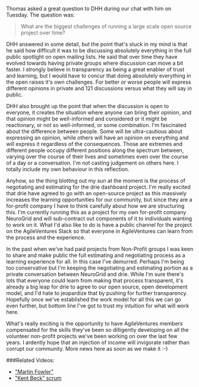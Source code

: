 Thomas asked a great question to DHH during our chat with him on Tuesday.  The question was:

> What are the biggest challenges of running a large scale open source project over time?

DHH answered in some detail, but the point that's stuck in my mind is that he said how difficult it was to be discussing absolutely everything in the full public spotlight on open mailing lists.  He said that over time they have evolved towards having private groups where discussion can move a bit faster.  I strongly believe in transparency as being a great enabler of trust and learning, but I would have to concur that doing absolutely everything in the open raises it's own challenges.  For better or worse people will express different opinions in private and 121 discussions versus what they will say in public.

DHH also brought up the point that when the discussion is open to everyone, it creates the situation where anyone can bring their opinion, and that opinion might be well-informed and considered or it might be reactionary, or not so well-informed, or some combination.  I'm fascinated about the difference between people.  Some will be ultra-cautious about expressing an opinion, while others will have an opinion on everything and will express it regardless of the consequences.  Those are extremes and different people occupy different positions along the spectrum between, varying over the course of their lives and sometimes even over the course of a day or a conversation.  I'm not casting judgement on others here.  I totally include my own behaviour in this reflection.

Anyhow, so the thing blotting out my sun at the moment is the process of negotiating and estimating for the drie dashboard project.  I'm really excited that drie have agreed to go with an open-source project as this massively increases the learning opportunities for our community, but since they are a for-profit company I have to think carefully about how we are structuring this.  I'm currently running this as a project for my own for-profit company NeuroGrid and will sub-contract out components of it to individuals wanting to work on it.  What I'd also like to do is have a public channel for the project on the AgileVentures Slack so that everyone in AgileVentures can learn from the process and the experience.

In the past when we've had paid projects from Non-Profit groups I was keen to share and make public the full estimating and negotiating process as a learning experience for all.  In this case I've demurred.  Perhaps I'm being too conservative but I'm keeping the negotiating and estimating portion as a private conversation between NeuroGrid and drie.  While I'm sure there's lots that everyone could learn from making that process transparent, it's already a big leap for drie to agree to our open source, open development model, and I'd hate to jeopardize that by pushing for further transparency.  Hopefully once we've established the work model for all this we can go even further, but bottom line I've got to trust my intuition for what will work here.

What's really exciting is the opportunity to have AgileVentures members compensated for the skills they've been so dilligently developing on all the volunteer non-profit projects we've been working on over the last few years.  I ardently hope that an injection of income will invigorate rather than corrupt our community.  More news here as soon as we make it :-)

###Related Videos:

* ["Martin Fowler"](https://www.youtube.com/watch?v=6abj04BjwJc)
* ["Kent Beck" scrum](https://www.youtube.com/watch?v=JrdD1NXjLeY)
